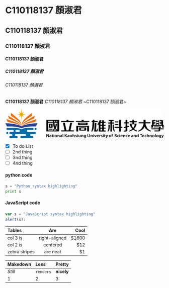 # C110118137 顏淑君
## C110118137 顏淑君
### C110118137 顏淑君
#### C110118137 顏淑君
##### C110118137 顏淑君
###### C110118137 顏淑君

**C110118137 顏淑君**
*C110118137 顏淑君*
~C110118137 顏淑君~

![NKUST](NKUST.png "高科大")

- [x] To do List
- [ ] 2nd thing
- [ ] 3nd thing
- [ ] 4nd thing

#### python code 
```python
s = "Python syntax highlighting"
print s
```

#### JavaScript code 
```js
var s = "JavaScript syntax highlighting"
alert(s);
```

| Tables | Are | Cool |
| :-----| :----: | ----: |
| col 3 is | right-aligned | $1600 |
| col 2 is | centered | $12 |
| zebra stripes | are neat | $1 |

| Makedown | Less | Pretty |
| :-----| :---- | :---- |
| *Still* | `renders` | **nicely** |
| 1 | 2 | 3 |
